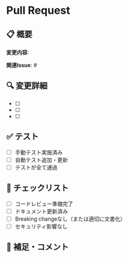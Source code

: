 # Pull Request

## 📋 概要

**変更内容**: 

**関連Issue**: #

## 🔍 変更詳細

- [ ] 
- [ ] 
- [ ] 

## ✅ テスト

- [ ] 手動テスト実施済み
- [ ] 自動テスト追加・更新
- [ ] テストが全て通過

## 📝 チェックリスト

- [ ] コードレビュー準備完了
- [ ] ドキュメント更新済み
- [ ] Breaking changeなし（または適切に文書化）
- [ ] セキュリティ影響なし

## 💭 補足・コメント